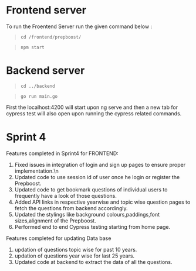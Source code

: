 # Frontend server
To run the Froentend Server run the given command below :
>`cd /frontend/prepboost/`

>`npm start`

# Backend server
> `cd ../backend`

> `go run main.go `

First the localhost:4200 will start upon ng serve and then a new tab for cypress test will also open upon running the cypress related commands.

# Sprint 4
Features completed in Sprint4 for FRONTEND:
1. Fixed issues in integration of login and sign up pages to ensure proper implementation.\n
2. Updated code to use session id of user once he login or register the Prepboost.
3. Updated code to get bookmark questions of individual users to frequently have a look of those questions.
4. Added API links in respective yearwise and topic wise question pages to fetch the questions from backend accordingly.
5. Updated the stylings like background colours,paddings,font sizes,alignment of the Prepboost.
6. Performed end to end Cypress testing starting from home page.

Features completed for updating Data base
1. updation of questions  topic wise for past 10 years.
2. updation of questions year wise for last 25 years.
3. Updated code at backend to extract the data of all the questions.
